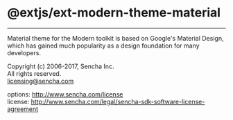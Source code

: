 # @extjs/ext-modern-theme-material
--------------------------------------------------------

Material theme for the Modern toolkit is based on Google's Material Design, which has gained much popularity as a design foundation for many developers.  
 
Copyright (c) 2006-2017, Sencha Inc.  
All rights reserved.  
licensing@sencha.com  
  
options: http://www.sencha.com/license  
license: http://www.sencha.com/legal/sencha-sdk-software-license-agreement